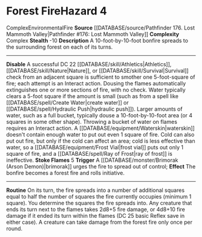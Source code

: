 ﻿---
ac: null
all_resistance: null
complexity: Complex
element: Fire
fortitude: null
hardness: null
hazard_type: Environmental
hp: null
id: '124'
immunity: null
level: '4'
name: Forest Fire
rarity: Common
reflex: null
resistance: null
rus_type_level: null
school: null
source: '[[DATABASE/source/Pathfinder 176. Lost Mammoth Valley|Pathfinder #176: Lost
  Mammoth Valley]]'
trait:
- '[[DATABASE/trait/Complex|Complex]]'
- '[[DATABASE/trait/Environmental|Environmental]]'
- '[[DATABASE/trait/Fire|Fire]]'
type: Hazard
weakness: null
will: null

---
# Forest Fire<span class="item-type">Hazard 4</span>

<span class="item-trait">Complex</span><span class="item-trait">Environmental</span><span class="item-trait">Fire</span>
**Source** [[DATABASE/source/Pathfinder 176. Lost Mammoth Valley|Pathfinder #176: Lost Mammoth Valley]]
**Complexity** Complex
**Stealth** -10
**Description** A 10-foot-by-10-foot bonfire spreads to the surrounding forest on each of its turns.

---
**Disable** A successful DC 22 [[DATABASE/skill/Athletics|Athletics]], [[DATABASE/skill/Nature|Nature]], or [[DATABASE/skill/Survival|Survival]] check from an adjacent square is sufficient to smother one 5-foot-square of fire; each attempt is an Interact action. Dousing the flames automatically extinguishes one or more sections of fire, with no check. Water typically clears a 5-foot square if the amount is small (such as from a spell like [[DATABASE/spell/Create Water|create water]] or [[DATABASE/spell/Hydraulic Push|hydraulic push]]). Larger amounts of water, such as a full bucket, typically douse a 10-foot-by-10-foot area (or 4 squares in some other shape). Throwing a bucket of water on flames requires an Interact action. A [[DATABASE/equipment/Waterskin|waterskin]] doesn't contain enough water to put out even 1 square of fire. Cold can also put out fire, but only if the cold can affect an area; cold is less effective than water, so a [[DATABASE/equipment/Frost Vial|frost vial]] puts out only 1 square of fire, and a [[DATABASE/spell/Ray of Frost|ray of frost]] is ineffective.
**Stoke Flames** <span class="action-icon">5</span> **Trigger** A [[DATABASE/monster/Brimorak (Arson Demon)|brimorak]] urges the fire to spread out of control; **Effect** The bonfire becomes a forest fire and rolls initiative.

---
**Routine** On its turn, the fire spreads into a number of additional squares equal to half the number of squares the fire currently occupies (minimum 1 square). You determine the squares the fire spreads into. Any creature that ends its turn next to the flames takes 2d8+5 fire damage, or 4d8+10 fire damage if it ended its turn within the flames (DC 25 basic Reflex save in either case). A creature can take damage from the forest fire only once per round.